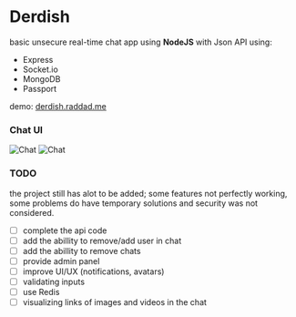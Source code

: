 # Derdish
basic unsecure real-time chat app using **NodeJS** with Json API using: 
- Express
- Socket.io
- MongoDB
- Passport

demo: [derdish.raddad.me](http://derdish.raddad.me) 

### Chat UI
![Chat](https://raw.github.com/raddadz/derdish001/master/imgs/login.png)
![Chat](https://raw.github.com/raddadz/derdish001/master/imgs/chat.png)

### TODO
the project still has alot to be added; some features not perfectly working, some problems do have temporary solutions and security was not considered.
- [ ] complete the api code
- [ ] add the abillity to remove/add user in chat
- [ ] add the abillity to remove chats
- [ ] provide admin panel
- [ ] improve UI/UX (notifications, avatars)
- [ ] validating inputs
- [ ] use Redis
- [ ] visualizing links of images and videos in the chat
